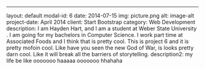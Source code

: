 ---
layout: default
modal-id: 6
date: 2014-07-15
img: picture.png
alt: image-alt
project-date: April 2014
client: Start Bootstrap
category: Web Development
description: I am Hayden Hart, and I am a student at Weber State University .  I am going for my bachelors in Computer Science.  I work part time at Associated Foods and I think that is pretty cool.  This is project 6 and it is pretty mofoin cool.  Like have you seen the new God of War, is looks pretty darn cool.  Like it will break all the barriers of storytelling.
description2: my life be like ooooooo haaaaa ooooooo hhahaha